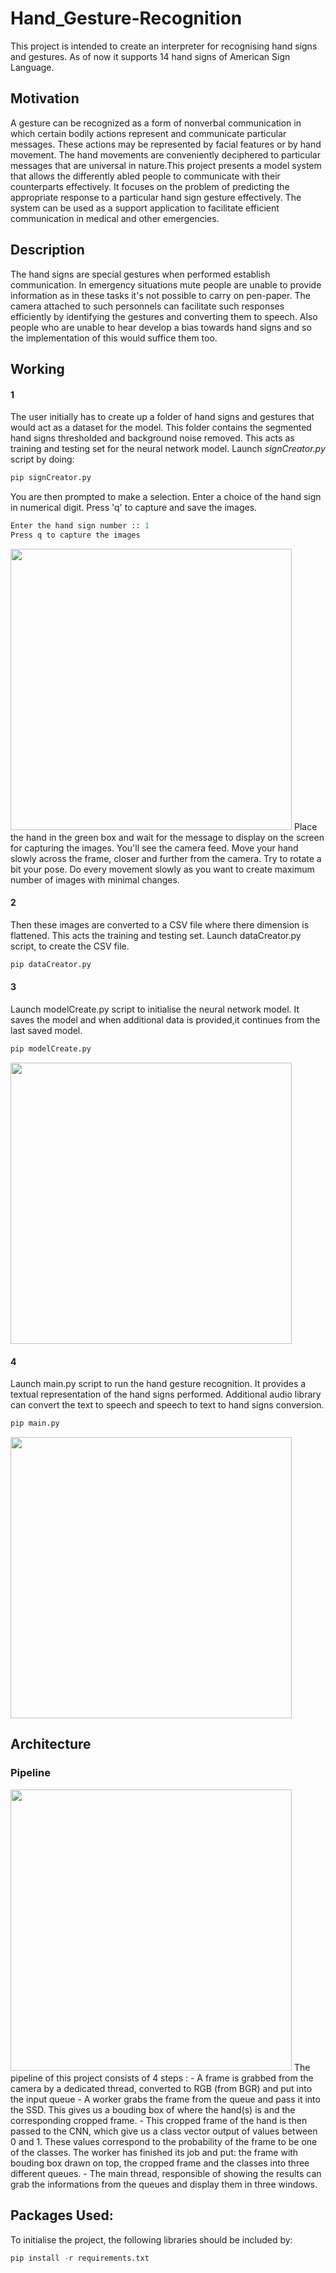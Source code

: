 # Hand_Gesture-Recognition
This project is intended to create an interpreter for recognising hand signs and gestures. As of now it supports 14 hand signs of American Sign Language.

## Motivation
A gesture can be recognized as a form of nonverbal communication in which certain bodily actions represent and communicate particular messages. These actions may be represented by facial features or by hand movement. The hand movements are conveniently deciphered to particular messages that are universal in nature.This project presents a model system that allows the differently abled people to communicate with their counterparts effectively. It focuses on the problem of predicting the appropriate response to a particular hand
sign gesture effectively. The system can be used as a support application to facilitate efficient communication in medical and other emergencies. 

## Description
The hand signs are special gestures when performed establish communication. In emergency situations mute people are unable to provide information as in these tasks it's not possible to carry on  pen-paper. The camera attached to such personnels can facilitate such responses efficiently by identifying the gestures and converting them to speech. Also people who are unable to hear develop a bias towards hand signs and so the implementation of this would suffice them too. 

## Working
#### 1
The user initially has to create up a folder of hand signs and gestures that would act as a dataset for the model. This folder contains the segmented hand signs thresholded and background noise removed. This acts as training and testing set for the neural network model. Launch *signCreator.py* script by doing:
```python
pip signCreator.py
```
You are then prompted to make a selection. Enter a choice of the hand sign in numerical digit. Press 'q' to capture and save the images.
```python
Enter the hand sign number :: 1
Press q to capture the images
```
<img src="https://github.com/AkhilDixit1998/Hand_Gesture-Recognition/blob/master/screenshots/signs.png" height="450">
Place the hand in the green box and wait for the message to display on the screen for capturing the images. You'll see the camera feed. Move your hand slowly across the frame, closer and further from the camera. Try to rotate a bit your pose. Do every movement slowly as you want to create maximum number of images with minimal changes.

#### 2
Then these images are converted to a CSV file where there dimension is flattened. This acts the training and testing set. Launch dataCreator.py script, to create the CSV file.
```python
pip dataCreator.py
```
#### 3
Launch modelCreate.py script to initialise the neural network model. It saves the model and when additional data is provided,it continues from the last saved model.
```python
pip modelCreate.py
```
<img src="https://github.com/AkhilDixit1998/Hand_Gesture-Recognition/blob/master/screenshots/modelcreate.gif" height="450">

#### 4
Launch main.py script to run the hand gesture recognition. It provides a textual representation of the hand signs performed. Additional audio library can convert the text to speech and speech to text to hand signs conversion.
```python
pip main.py
```
<img src="https://github.com/AkhilDixit1998/Hand_Gesture-Recognition/blob/master/screenshots/recognition.gif" height="450">

## Architecture

### Pipeline
<img src="https://github.com/AkhilDixit1998/Hand_Gesture-Recognition/blob/master/screenshots/pipeline.png"  height="450">
The pipeline of this project consists of 4 steps :
- A frame is grabbed from the camera by a dedicated thread, converted to RGB (from BGR) and put into the input queue
- A worker grabs the frame from the queue and pass it into the SSD. This gives us a bouding box of where the hand(s) is and the corresponding cropped frame. 
- This cropped frame of the hand is then passed to the CNN, which give us a class vector output of values between 0 and 1. These values correspond to the probability of the frame to be one of the classes. The worker has finished its job and put: the frame with bouding box drawn on top, the cropped frame and the classes into three different queues.
- The main thread, responsible of showing the results can grab the informations from the queues and display them in three windows.


## Packages Used:
To initialise the project, the following libraries should be included by:
```python
pip install -r requirements.txt
```




